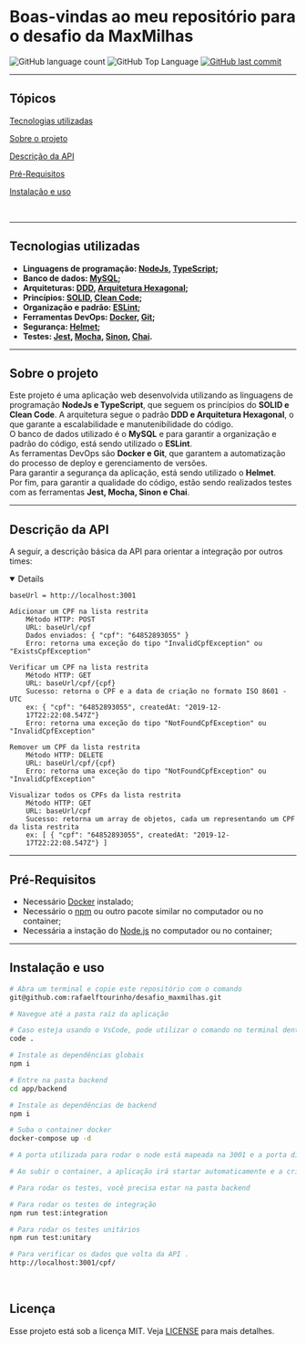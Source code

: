 # Boas-vindas ao meu repositório para o desafio da MaxMilhas

<p>
  <img alt="GitHub language count" src="https://img.shields.io/github/languages/count/rafaelftourinho/desafio_maxmilhas?color=6E40C9&style=flat-square">
  <img alt="GitHub Top Language" src="https://img.shields.io/github/languages/top/rafaelftourinho/desafio_maxmilhas?color=6E40C9&style=flat-square">
  <a href="https://github.com/rafaelftourinho/desafio_maxmilhas/commits/main">
    <img alt="GitHub last commit" src="https://img.shields.io/github/last-commit/rafaelftourinho/desafio_maxmilhas?color=6E40C9&style=flat-square">
  </a>
</p>
<hr>

## Tópicos 

[Tecnologias utilizadas](#tecnologias-utilizadas)

[Sobre o projeto](#sobre-o-projeto)

[Descrição da API](#descrição-da-api)

[Pré-Requisitos](#pré-requisitos)

[Instalação e uso](#instalação-e-uso)

<br>
<hr>

## Tecnologias utilizadas
- <strong>Linguagens de programação: [NodeJs](https://nodejs.org/en/), [TypeScript](https://www.typescriptlang.org/);
- Banco de dados: [MySQL](https://www.mysql.com/);
- Arquiteturas: [DDD](), [Arquitetura Hexagonal]();
- Princípios: [SOLID](), [Clean Code]();
- Organização e padrão: [ESLint]();
- Ferramentas DevOps: [Docker](), [Git]();
- Segurança: [Helmet](https://www.npmjs.com/package/helmet);
- Testes: [Jest](https://jestjs.io/), [Mocha](https://mochajs.org/), [Sinon](https://sinonjs.org/releases/latest/mocks/), [Chai](https://www.chaijs.com/).
</strong>
<hr>

## Sobre o projeto

Este projeto é uma aplicação web desenvolvida utilizando as linguagens de programação <strong>NodeJs e TypeScript</strong>, que seguem os princípios do <strong>SOLID e Clean Code</strong>. A arquitetura segue o padrão <strong>DDD e Arquitetura Hexagonal</strong>, o que garante a escalabilidade e manutenibilidade do código. <br>
O banco de dados utilizado é o <strong>MySQL</strong> e para garantir a organização e padrão do código, está sendo utilizado o <strong>ESLint</strong>. <br>
As ferramentas DevOps são <strong>Docker e Git</strong>, que garantem a automatização do processo de deploy e gerenciamento de versões. <br>
Para garantir a segurança da aplicação, está sendo utilizado o <strong>Helmet</strong>. <br>
Por fim, para garantir a qualidade do código, estão sendo realizados testes com as ferramentas <Strong>Jest, Mocha, Sinon e Chai</strong>.
<hr>

## Descrição da API
  A seguir, a descrição básica da API para orientar a integração por outros times:

  <details open>

    baseUrl = http://localhost:3001

    Adicionar um CPF na lista restrita
        Método HTTP: POST
        URL: baseUrl/cpf
        Dados enviados: { "cpf": "64852893055" }
        Erro: retorna uma exceção do tipo "InvalidCpfException" ou "ExistsCpfException" 

    Verificar um CPF na lista restrita
        Método HTTP: GET
        URL: baseUrl/cpf/{cpf}
        Sucesso: retorna o CPF e a data de criação no formato ISO 8601 - UTC 
        ex: { "cpf": "64852893055", createdAt: "2019-12-
        17T22:22:08.547Z"}
        Erro: retorna uma exceção do tipo "NotFoundCpfException" ou "InvalidCpfException"

    Remover um CPF da lista restrita
        Método HTTP: DELETE
        URL: baseUrl/cpf/{cpf}
        Erro: retorna uma exceção do tipo "NotFoundCpfException" ou "InvalidCpfException"

    Visualizar todos os CPFs da lista restrita
        Método HTTP: GET
        URL: baseUrl/cpf
        Sucesso: retorna um array de objetos, cada um representando um CPF da lista restrita
        ex: [ { "cpf": "64852893055", createdAt: "2019-12-
        17T22:22:08.547Z"} ]
  </details>

<hr>

## Pré-Requisitos
  - Necessário [Docker](https://docs.docker.com/get-docker/) instalado;
  - Necessário o [npm](https://balta.io/blog/node-npm-instalacao-configuracao-e-primeiros-passos) ou outro pacote similar no computador ou no container;
  - Necessária a instação do [Node.js](https://nodejs.org/pt-br/download/package-manager/) no computador ou no container;

<hr>

## Instalação e uso

```bash
# Abra um terminal e copie este repositório com o comando
git@github.com:rafaelftourinho/desafio_maxmilhas.git

# Navegue até a pasta raíz da aplicação

# Caso esteja usando o VsCode, pode utilizar o comando no terminal dentro da pasta
code .

# Instale as dependências globais
npm i

# Entre na pasta backend
cd app/backend 

# Instale as dependências de backend
npm i

# Suba o container docker
docker-compose up -d

# A porta utilizada para rodar o node está mapeada na 3001 e a porta disponibilizada para o database é a 3002

# Ao subir o container, a aplicação irá startar automaticamente e a criação do banco de dados será feita (migrate) assim como dados pré-inseridos (seed)

# Para rodar os testes, você precisa estar na pasta backend

# Para rodar os testes de integração
npm run test:integration

# Para rodar os testes unitários
npm run test:unitary

# Para verificar os dados que volta da API .
http://localhost:3001/cpf/
```

<br>

## Licença
Esse projeto está sob a licença MIT. Veja [LICENSE](https://pt.wikipedia.org/wiki/Licen%C3%A7a_MIT) para mais detalhes.
